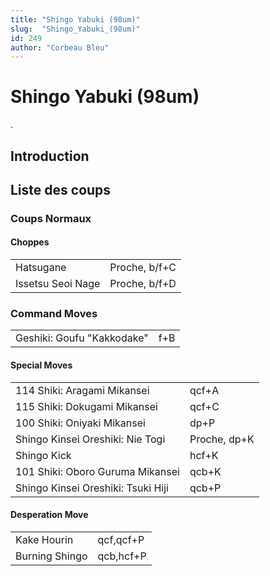 ```yaml
---
title: "Shingo Yabuki (98um)"
slug:  "Shingo_Yabuki_(98um)"
id: 249
author: "Corbeau Bleu"
---
```


# Shingo Yabuki (98um)

.

## Introduction

## Liste des coups

### Coups Normaux

#### Choppes

|                   |               |
|-------------------|---------------|
| Hatsugane         | Proche, b/f+C |
| Issetsu Seoi Nage | Proche, b/f+D |

### Command Moves

|                            |     |
|----------------------------|-----|
| Geshiki: Goufu "Kakkodake" | f+B |

#### Special Moves

|                                    |              |
|------------------------------------|--------------|
| 114 Shiki: Aragami Mikansei        | qcf+A        |
| 115 Shiki: Dokugami Mikansei       | qcf+C        |
| 100 Shiki: Oniyaki Mikansei        | dp+P         |
| Shingo Kinsei Oreshiki: Nie Togi   | Proche, dp+K |
| Shingo Kick                        | hcf+K        |
| 101 Shiki: Oboro Guruma Mikansei   | qcb+K        |
| Shingo Kinsei Oreshiki: Tsuki Hiji | qcb+P        |

#### Desperation Move

|                |           |
|----------------|-----------|
| Kake Hourin    | qcf,qcf+P |
| Burning Shingo | qcb,hcf+P |
